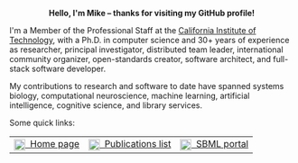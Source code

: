 <p align="center"><b>Hello, I'm Mike &ndash; thanks for visiting my GitHub profile!</b></p>

I'm a Member of the Professional Staff at the [California Institute of Technology](https://www.caltech.edu), with a Ph.D. in computer science and 30+ years of experience as researcher, principal investigator, distributed team leader, international community organizer, open-standards creator, software architect, and full-stack software developer.

My contributions to research and software to date have spanned systems biology, computational neuroscience, machine learning, artificial intelligence, cognitive science, and library services.

Some quick links:
<p align="center">
<table align="center">
<tr><td>
<a href="https://www.cds.caltech.edu/~mhucka"><img align="center" height="20" src="https://raw.githubusercontent.com/mhucka/mhucka-website/master/site/media/icons/home.png?token=GHSAT0AAAAAABKQGVENMJOO6ZBPVAMK5WL6YQ4635Q">&nbsp;&nbsp;Home page</a>
</td><td>
<a href="https://scholar.google.com/citations?user=uXGtUyYAAAAJ&pagesize=100"><img align="center" height="20" src="https://raw.githubusercontent.com/mhucka/mhucka-website/master/site/media/icons/document.png?token=GHSAT0AAAAAABKQGVENC3JTQDO6GELPGFPGYQ462VQ">&nbsp;&nbsp;Publications list</a>
</td><td>
<a href="https://sbml.org"><img align="center" height="20" src="https://raw.githubusercontent.com/sbmlteam/sbml-org-website/main/site/static/img/icon-192.png">&nbsp;&nbsp;SBML portal</a>
</td></tr>
</table>
</p>
